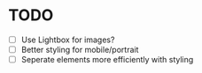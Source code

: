 # TODO

-  [ ] Use Lightbox for images?
-  [ ] Better styling for mobile/portrait
-  [ ] Seperate elements more efficiently with styling